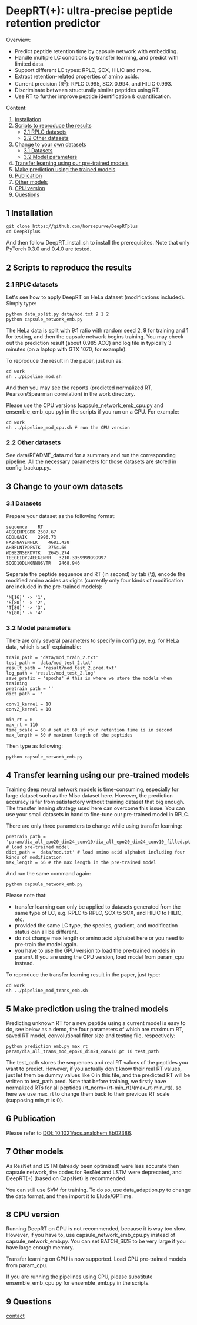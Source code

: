 # DeepRT(+): ultra-precise peptide retention predictor

Overview:
- Predict peptide retention time by capsule network with embedding.
- Handle multiple LC conditions by transfer learning, and predict with limited data.
- Support different LC types: RPLC, SCX, HILIC and more.
- Extract retention-related properties of amino acids.
- Current precision (R<sup>2</sup>): RPLC 0.995, SCX 0.994, and HILIC 0.993.
- Discriminate between structurally similar peptides using RT.
- Use RT to further improve peptide identification & quantification.

Content:
1. [Installation](#1) 
2. [Scripts to reproduce the results](#2)
    - [2.1 RPLC datasets](#2.1)
    - [2.2 Other datasets](#2.2)
3. [Change to your own datasets](#3)
    - [3.1 Datasets](#3.1)
    - [3.2 Model parameters](#3.2)
4. [Transfer learning using our pre-trained models](#4)    
5. [Make prediction using the trained models](#5)    
6. [Publication](#6)    
7. [Other models](#7)    
8. [CPU version](#8)    
9. [Questions](#9)    

<h2 id="1">1 Installation</h2>

```
git clone https://github.com/horsepurve/DeepRTplus  
cd DeepRTplus
```
And then follow DeepRT_install.sh to install the prerequisites. Note that only PyTorch 0.3.0 and 0.4.0 are tested.

<h2 id="2">2 Scripts to reproduce the results</h2>

<h3 id="2.1">2.1 RPLC datasets</h3>

Let's see how to apply DeepRT on HeLa dataset (modifications included). Simply type:

```
python data_split.py data/mod.txt 9 1 2
python capsule_network_emb.py
```

The HeLa data is split with 9:1 ratio with random seed 2, 9 for training and 1 for testing, and then the capsule network begins training. You may check out the prediction result (about 0.985 ACC) and log file in typically 3 minutes (on a laptop with GTX 1070, for example).

To reproduce the result in the paper, just run as:

```
cd work
sh ../pipeline_mod.sh
```

And then you may see the reports (predicted normalized RT, Pearson/Spearman correlation) in the work directory.

Please use the CPU versions (capsule_network_emb_cpu.py and ensemble_emb_cpu.py) in the scripts if you run on a CPU. For example:

```
cd work
sh ../pipeline_mod_cpu.sh # run the CPU version
```

<h3 id="2.2">2.2 Other datasets</h3>

See data/README_data.md for a summary and run the corresponding pipeline. All the necessary parameters for those datasets are stored in config_backup.py.

<h2 id="3">3 Change to your own datasets</h2>

<h3 id="3.1">3.1 Datasets</h3>

Prepare your dataset as the following format:

```
sequence	RT
4GSQEHPIGDK	2507.67
GDDLQAIK	2996.73
FA2FNAYENHLK	4681.428
AH3PLNTPDPSTK	2754.66
WDSE2NSERDVTK	2645.274
TEEGEIDY2AEEGENRR	3210.3959999999997
SQGD1QDLNGNNQSVTR	2468.946
```

Separate the peptide sequence and RT (in second) by tab (\t), encode the modified amino acides as digits (currently only four kinds of modification are included in the pre-trained models):

```
'M[16]' -> '1',
'S[80]' -> '2',
'T[80]' -> '3',
'Y[80]' -> '4'
```

<h3 id="3.2">3.2 Model parameters</h3>

There are only several parameters to specify in config.py, e.g. for HeLa data, which is self-explainable:

```
train_path = 'data/mod_train_2.txt' 
test_path = 'data/mod_test_2.txt' 
result_path = 'result/mod_test_2.pred.txt'
log_path = 'result/mod_test_2.log'
save_prefix = 'epochs' # this is where we store the models when training
pretrain_path = ''
dict_path = '' 

conv1_kernel = 10
conv2_kernel = 10

min_rt = 0
max_rt = 110 
time_scale = 60 # set at 60 if your retention time is in second
max_length = 50 # maximum length of the peptides
```

Then type as following:

```
python capsule_network_emb.py
```

<h2 id="4">4 Transfer learning using our pre-trained models</h2>

Training deep neural network models is time-consuming, especially for large dataset such as the Misc dataset here. However, the prediction accuracy is far from satisfactory without training dataset that big enough. The transfer leaning strategy used here can overcome this issue. You can use your small datasets in hand to fine-tune our pre-trained model in RPLC.

There are only three parameters to change while using transfer learning:

```
pretrain_path = 'param/dia_all_epo20_dim24_conv10/dia_all_epo20_dim24_conv10_filled.pt' # load pre-trained model
dict_path = 'data/mod.txt' # load amino acid alphabet including four kinds of modification
max_length = 66 # the max length in the pre-trained model
```

And run the same command again:

```
python capsule_network_emb.py
```

Please note that:
- transfer learning can only be applied to datasets generated from the same type of LC, e.g. RPLC to RPLC, SCX to SCX, and HILIC to HILIC, etc.
- provided the same LC type, the species, gradient, and modification status can all be different.   
- do not change max length or amino acid alphabet here or you need to pre-train the model again.
- you have to use the GPU version to load the pre-trained models in param/. If you are using the CPU version, load model from param_cpu instead.

To reproduce the transfer learning result in the paper, just type:

```
cd work
sh ../pipeline_mod_trans_emb.sh
```

<h2 id="5">5 Make prediction using the trained models</h2>

Predicting unknown RT for a new peptide using a current model is easy to do, see below as a demo, the four parameters of which are maximum RT, saved RT model, convolutional filter size and testing file, respectively:

```
python prediction_emb.py max_rt param/dia_all_trans_mod_epo20_dim24_conv10.pt 10 test_path
```

The test_path stores the sequences and real RT values of the peptides you want to predict. However, if you actually don't know their real RT values, just let them be dummy values like 0 in this file, and the predicted RT will be written to test_path.pred. Note that before training, we firstly have normalized RTs for all peptides (rt_norm=(rt-min_rt)/(max_rt-min_rt)), so here we use max_rt to change them back to their previous RT scale (supposing min_rt is 0).

<h2 id="6">6 Publication</h2>

Please refer to [DOI: 10.1021/acs.analchem.8b02386](https://pubs.acs.org/doi/10.1021/acs.analchem.8b02386).

<h2 id="7">7 Other models</h2>

As ResNet and LSTM (already been optimized) were less accurate then capsule network, the codes for ResNet and LSTM were deprecated, and DeepRT(+) (based on CapsNet) is recommended.

You can still use SVM for training. To do so, use data_adaption.py to change the data format, and then import it to Elude/GPTime.

<h2 id="8">8 CPU version</h2>

Running DeepRT on CPU is not recommended, because it is way too slow. However, if you have to, use capsule_network_emb_cpu.py instead of capsule_network_emb.py. You can set BATCH_SIZE to be very large if you have large enough memory.

Transfer learning on CPU is now supported. Load CPU pre-trained models from param_cpu.

If you are running the pipelines using CPU, please substitute ensemble_emb_cpu.py for ensemble_emb.py in the scripts.

<h2 id="9">9 Questions</h2>

[contact](mailto:horsepurve@gmail.com)

